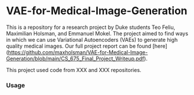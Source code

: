 # VAE-for-Medical-Image-Generation

This is a repository for a research project by Duke students Teo Feliu, Maximilian Holsman, and Emmanuel Mokel. The project aimed to find ways in which we can use Variational Autoencoders (VAEs) to generate high quality medical images. Our full project report can be found [here] (https://github.com/maxholsman/VAE-for-Medical-Image-Generation/blob/main/CS_675_Final_Project_Writeup.pdf). 

This project used code from XXX and XXX repositories. 

### Usage

